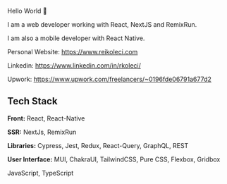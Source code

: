 
Hello World 👋

I am a web developer working with React, NextJS and RemixRun.

I am also a mobile developer with React Native.

Personal Website: https://www.reikoleci.com

Linkedin: https://www.linkedin.com/in/rkoleci/

Upwork: https://www.upwork.com/freelancers/~0196fde06791a677d2



## Tech Stack

**Front:** React, React-Native

**SSR:** NextJs, RemixRun

**Libraries:** Cypress, Jest, Redux, React-Query, GraphQL, REST

**User Interface:** MUI, ChakraUI, TailwindCSS, Pure CSS, Flexbox, Gridbox

JavaScript, TypeScript

